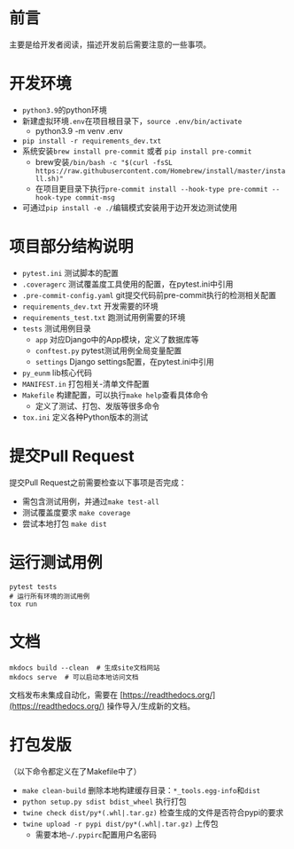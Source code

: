 # 前言
主要是给开发者阅读，描述开发前后需要注意的一些事项。

# 开发环境
- `python3.9`的python环境
- 新建虚拟环境`.env`在项目根目录下，`source .env/bin/activate`
    - python3.9 -m venv .env
- `pip install -r requirements_dev.txt`
- 系统安装`brew install pre-commit` 或者 `pip install pre-commit`
    - brew安装`/bin/bash -c "$(curl -fsSL https://raw.githubusercontent.com/Homebrew/install/master/install.sh)"`
    - 在项目更目录下执行`pre-commit install --hook-type pre-commit --hook-type commit-msg`
- 可通过`pip install -e ./`编辑模式安装用于边开发边测试使用

# 项目部分结构说明
- `pytest.ini` 测试脚本的配置
- `.coveragerc` 测试覆盖度工具使用的配置，在pytest.ini中引用
- `.pre-commit-config.yaml` git提交代码前pre-commit执行的检测相关配置
- `requirements_dev.txt` 开发需要的环境
- `requirements_test.txt` 跑测试用例需要的环境
- `tests` 测试用例目录
    - `app` 对应Django中的App模块，定义了数据库等
    - `conftest.py` pytest测试用例全局变量配置
    - `settings` Django settings配置，在pytest.ini中引用
- `py_eunm` lib核心代码
- `MANIFEST.in` 打包相关-清单文件配置
- `Makefile` 构建配置，可以执行`make help`查看具体命令
    - 定义了测试、打包、发版等很多命令
- `tox.ini` 定义各种Python版本的测试

# 提交Pull Request
提交Pull Request之前需要检查以下事项是否完成：
- 需包含测试用例，并通过`make test-all`
- 测试覆盖度要求 `make coverage`
- 尝试本地打包 `make dist`

# 运行测试用例

    pytest tests
    # 运行所有环境的测试用例
    tox run

# 文档
```shell
mkdocs build --clean  # 生成site文档网站
mkdocs serve  # 可以启动本地访问文档
```

文档发布未集成自动化，需要在 [https://readthedocs.org/](https://readthedocs.org/) 操作导入/生成新的文档。

# 打包发版

（以下命令都定义在了Makefile中了）

- `make clean-build` 删除本地构建缓存目录：`*_tools.egg-info`和`dist`
- `python setup.py sdist bdist_wheel` 执行打包
- `twine check dist/py*(.whl|.tar.gz)` 检查生成的文件是否符合pypi的要求
- `twine upload -r pypi dist/py*(.whl|.tar.gz)` 上传包
    - 需要本地`~/.pypirc`配置用户名密码
